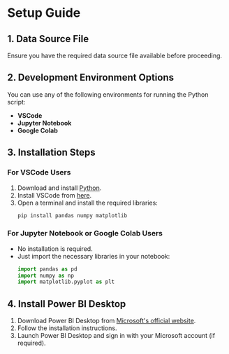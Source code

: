 # Setup Guide

## 1. Data Source File
Ensure you have the required data source file available before proceeding.

## 2. Development Environment Options
You can use any of the following environments for running the Python script:
- **VSCode**
- **Jupyter Notebook**
- **Google Colab**

## 3. Installation Steps
### **For VSCode Users**
1. Download and install [Python](https://www.python.org/downloads/).
2. Install VSCode from [here](https://code.visualstudio.com/).
3. Open a terminal and install the required libraries:
   ```sh
   pip install pandas numpy matplotlib
   ```

### **For Jupyter Notebook or Google Colab Users**
- No installation is required.
- Just import the necessary libraries in your notebook:
  ```python
  import pandas as pd
  import numpy as np
  import matplotlib.pyplot as plt
  ```

## 4. Install Power BI Desktop
1. Download Power BI Desktop from [Microsoft's official website](https://powerbi.microsoft.com/desktop/).
2. Follow the installation instructions.
3. Launch Power BI Desktop and sign in with your Microsoft account (if required).
